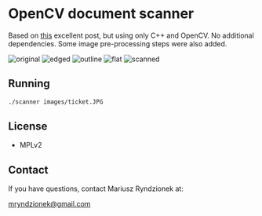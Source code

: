 OpenCV document scanner
=======================

Based on [this](http://www.pyimagesearch.com/2014/09/01/build-kick-ass-mobile-document-scanner-just-5-minutes/) excellent post,
but using only C++ and OpenCV. No additional dependencies.
Some image pre-processing steps were also added.

![original](https://github.com/mryndzionek/scanner/raw/master/images/ticket.JPG)
![edged](https://github.com/mryndzionek/scanner/raw/master/images/ticket_edged.JPG)
![outline](https://github.com/mryndzionek/scanner/raw/master/images/ticket_outline.JPG)
![flat](https://github.com/mryndzionek/scanner/raw/master/images/ticket_flat.JPG)
![scanned](https://github.com/mryndzionek/scanner/raw/master/images/ticket_scanned.JPG)

Running
-------

```sh
./scanner images/ticket.JPG
```

License
-------
  - MPLv2

Contact
-------
If you have questions, contact Mariusz Ryndzionek at:

<mryndzionek@gmail.com>
